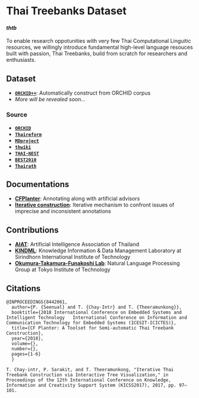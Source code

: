 # Thai Treebanks Dataset
#### _thtb_

To enable research oppotunities with very few Thai Computational Linguitic resources, we willingly introduce fundamental high-level language resouces built with passion, Thai Treebanks, build from scratch for researchers and enthusiasts. 

## Dataset

* **[`ORCHID++`](https://github.com/tchayintr/thtb/blob/master/thtb_orchidpp.txt)**: Automatically construct from ORCHID corpus
* _More will be revealed soon..._


### Source
* **[`ORCHID`](http://www.hlt.nectec.or.th/orchid/)**
* **[`Thaireform`](http://static.thaireform.org)**
* **[`MDproject`](https://saki.siit.tu.ac.th/kindml/mdprojects/MDweb/main.html)**
* **[`thwiki`](https://dumps.wikimedia.org/thwiki/)**
* **[`THAI-NEST`](https://saki.siit.tu.ac.th/kindml/thainest/index.php/download)**
* **[`BEST2010`](http://thailang.nectec.or.th/best/)**
* **[`Thairath`](https://www.thairath.co.th/home)**


## Documentations
*   **[CFPlanter](https://ieeexplore.ieee.org/document/8442061)**: Annotating along with artificial advisors
*   **[Iterative construction](https://www.researchgate.net/publication/321160459_Iterative_Thai_Treebank_Construction_via_Interactive_Tree_Visualization)**: Iterative mechanism to confront issues of imprecise and inconsistent annotations

## Contributions
*   **[AIAT](https://aiat.or.th)**: Artificial Intelligence Association of Thailand
*   **[KINDML](https://saki.siit.tu.ac.th/kindml)**: Knowledge Information & Data Management Laboratory at Sirindhorn International Institute of Technology
*   **[Okumura-Takamura-Funakoshi Lab](http://lr-www.pi.titech.ac.jp)**: Natural Language Processing Group at Tokyo Institute of Technology

## Citations
```
@INPROCEEDINGS{8442061,
  author={P. {Seenual} and T. {Chay-Intr} and T. {Theeramunkong}},
  booktitle={2018 International Conference on Embedded Systems and Intelligent Technology   International Conference on Information and Communication Technology for Embedded Systems (ICESIT-ICICTES)}, 
  title={CF Planter: A Toolset for Semi-automatic Thai Treebank Construction}, 
  year={2018},
  volume={},
  number={},
  pages={1-6}
  }
 ```
 
 ```
 T. Chay-intr, P. Sarakit, and T. Theeramunkong, "Iterative Thai Treebank Construction via Interactive Tree Visualization," in Proceedings of the 12th International Conference on Knowledge, Information and Creativity Support System (KICSS2017), 2017, pp. 97–101.
 ```
